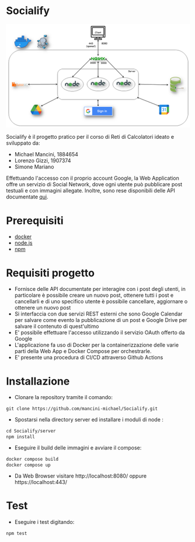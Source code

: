 # Socialify

![alt text](https://github.com/mancini-michael/Socialify/blob/ddedef92bf784f7214bdb600bb6238f60be0eafd/diagrammaprogettoreti.png)

Socialify è il progetto pratico per il corso di Reti di Calcolatori ideato e sviluppato da:

- Michael Mancini, 1884654
- Lorenzo Gizzi, 1907374
- Simone Mariano

Effettuando l'accesso con il proprio account Google, la Web Application offre un servizio di Social Network, dove ogni utente può pubblicare post testuali e con immagini allegate. Inoltre, sono rese disponibili delle API documentate [qui]().

# Prerequisiti

- [docker](https://www.docker.com/)
- [node.js](https://nodejs.org)
- [npm](https://www.npmjs.com/)

# Requisiti progetto

- Fornisce delle API documentate per interagire con i post degli utenti, in particolare è possibile creare un nuovo post, ottenere tutti i post e cancellarli e di uno specifico utente è possibile cancellare, aggiornare o ottenere un nuovo post
- Si interfaccia con due servizi REST esterni che sono Google Calendar per salvare come evento la pubblicazione di un post e Google Drive per salvare il contenuto di quest'ultimo
- E' possibile effettuare l'accesso utilizzando il servizio OAuth offerto da Google
- L'applicazione fa uso di Docker per la containerizzazione delle varie parti della Web App e Docker Compose per orchestrarle.
- E' presente una procedura di CI/CD attraverso Github Actions

# Installazione

- Clonare la repository tramite il comando:

```
git clone https://github.com/mancini-michael/Socialify.git
```

- Spostarsi nella directory server ed installare i moduli di node :

```
cd Socialify/server
npm install
```

- Eseguire il build delle immagini e avviare il compose:

```
docker compose build
docker compose up
```

- Da Web Browser visitare http://localhost:8080/ oppure https://localhost:443/

# Test

- Eseguire i test digitando:

```
npm test
```
